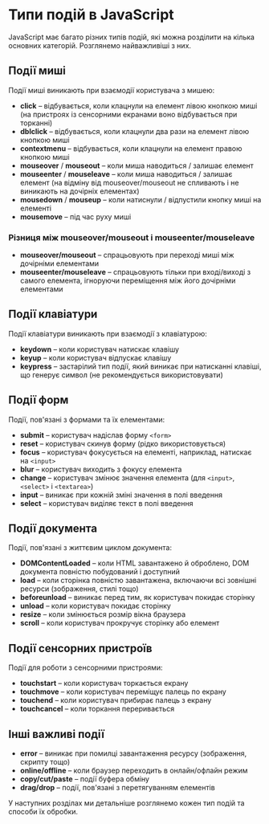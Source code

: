 # Типи подій в JavaScript

JavaScript має багато різних типів подій, які можна розділити на кілька основних категорій. Розглянемо найважливіші з них.

## Події миші

Події миші виникають при взаємодії користувача з мишею:

- **click** – відбувається, коли клацнули на елемент лівою кнопкою миші (на пристроях із сенсорними екранами воно відбувається при торканні)
- **dblclick** – відбувається, коли клацнули два рази на елемент лівою кнопкою миші
- **contextmenu** – відбувається, коли клацнули на елемент правою кнопкою миші
- **mouseover** / **mouseout** – коли миша наводиться / залишає елемент
- **mouseenter** / **mouseleave** – коли миша наводиться / залишає елемент (на відміну від mouseover/mouseout не спливають і не виникають на дочірніх елементах)
- **mousedown** / **mouseup** – коли натиснули / відпустили кнопку миші на елементі
- **mousemove** – під час руху миші

### Різниця між mouseover/mouseout і mouseenter/mouseleave

- **mouseover/mouseout** – спрацьовують при переході миші між дочірніми елементами
- **mouseenter/mouseleave** – спрацьовують тільки при вході/виході з самого елемента, ігноруючи переміщення між його дочірніми елементами

## Події клавіатури

Події клавіатури виникають при взаємодії з клавіатурою:

- **keydown** – коли користувач натискає клавішу
- **keyup** – коли користувач відпускає клавішу
- **keypress** – застарілий тип події, який виникає при натисканні клавіші, що генерує символ (не рекомендується використовувати)

## Події форм

Події, пов'язані з формами та їх елементами:

- **submit** – користувач надіслав форму `<form>`
- **reset** – користувач скинув форму (рідко використовується)
- **focus** – користувач фокусується на елементі, наприклад, натискає на `<input>`
- **blur** – користувач виходить з фокусу елемента
- **change** – користувач змінює значення елемента (для `<input>`, `<select>` і `<textarea>`)
- **input** – виникає при кожній зміні значення в полі введення
- **select** – користувач виділяє текст в полі введення

## Події документа

Події, пов'язані з життєвим циклом документа:

- **DOMContentLoaded** – коли HTML завантажено й оброблено, DOM документа повністю побудований і доступний
- **load** – коли сторінка повністю завантажена, включаючи всі зовнішні ресурси (зображення, стилі тощо)
- **beforeunload** – виникає перед тим, як користувач покидає сторінку
- **unload** – коли користувач покидає сторінку
- **resize** – коли змінюється розмір вікна браузера
- **scroll** – коли користувач прокручує сторінку або елемент

## Події сенсорних пристроїв

Події для роботи з сенсорними пристроями:

- **touchstart** – коли користувач торкається екрану
- **touchmove** – коли користувач переміщує палець по екрану
- **touchend** – коли користувач прибирає палець з екрану
- **touchcancel** – коли торкання переривається

## Інші важливі події

- **error** – виникає при помилці завантаження ресурсу (зображення, скрипту тощо)
- **online/offline** – коли браузер переходить в онлайн/офлайн режим
- **copy/cut/paste** – події буфера обміну
- **drag/drop** – події, пов'язані з перетягуванням елементів

У наступних розділах ми детальніше розглянемо кожен тип подій та способи їх обробки.
